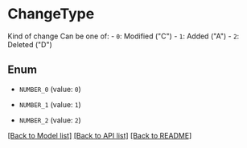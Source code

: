 # ChangeType

Kind of change  Can be one of:  - `0`: Modified (\"C\") - `1`: Added (\"A\") - `2`: Deleted (\"D\") 

## Enum

* `NUMBER_0` (value: `0`)

* `NUMBER_1` (value: `1`)

* `NUMBER_2` (value: `2`)

[[Back to Model list]](../README.md#documentation-for-models) [[Back to API list]](../README.md#documentation-for-api-endpoints) [[Back to README]](../README.md)


